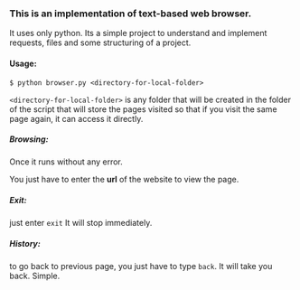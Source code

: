 ### This is an implementation of text-based web browser.
It uses only python. Its a simple project to understand and implement requests, files and some structuring of a project.

#### Usage:

```
$ python browser.py <directory-for-local-folder>
```

```<directory-for-local-folder>``` is any folder that will be created in the folder of the script that will store the pages visited so that if you visit the same page again, it can access it directly.

##### Browsing:
Once it runs without any error.

You just have to enter the **url** of the website to view the page.

##### Exit:
just enter ```exit``` It will stop immediately.

##### History:
to go back to previous page, you just have to type ```back```. It will take you back. Simple.
